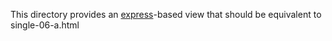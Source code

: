 This directory provides an [express](http://expressjs.com/)-based view that
should be equivalent to single-06-a.html
